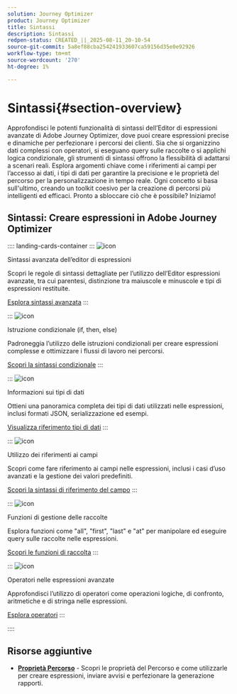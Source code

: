 ```yaml
---
solution: Journey Optimizer
product: Journey Optimizer
title: Sintassi
description: Sintassi
redpen-status: CREATED_||_2025-08-11_20-10-54
source-git-commit: 5a8ef88cba254241933607ca59156d35e0e92926
workflow-type: tm+mt
source-wordcount: '270'
ht-degree: 1%

---
```



# Sintassi{#section-overview}

Approfondisci le potenti funzionalità di sintassi dell’Editor di espressioni avanzate di Adobe Journey Optimizer, dove puoi creare espressioni precise e dinamiche per perfezionare i percorsi dei clienti. Sia che si organizzino dati complessi con operatori, si eseguano query sulle raccolte o si applichi logica condizionale, gli strumenti di sintassi offrono la flessibilità di adattarsi a scenari reali. Esplora argomenti chiave come i riferimenti ai campi per l’accesso ai dati, i tipi di dati per garantire la precisione e le proprietà del percorso per la personalizzazione in tempo reale. Ogni concetto si basa sull&#39;ultimo, creando un toolkit coesivo per la creazione di percorsi più intelligenti ed efficaci. Pronto a sbloccare ciò che è possibile? Iniziamo!

## Sintassi: Creare espressioni in Adobe Journey Optimizer

:::: landing-cards-container
:::
![icon](https://cdn.experienceleague.adobe.com/icons/code-branch.svg?lang=it)

Sintassi avanzata dell’editor di espressioni

Scopri le regole di sintassi dettagliate per l’utilizzo dell’Editor espressioni avanzate, tra cui parentesi, distinzione tra maiuscole e minuscole e tipi di espressioni restituite.

[Esplora sintassi avanzata](../using/building-journeys/expression/generalities.md)
:::

:::
![icon](https://cdn.experienceleague.adobe.com/icons/list-check.svg?lang=it)

Istruzione condizionale (if, then, else)

Padroneggia l’utilizzo delle istruzioni condizionali per creare espressioni complesse e ottimizzare i flussi di lavoro nei percorsi.

[Scopri la sintassi condizionale](../using/building-journeys/expression/conditional-instruction.md)
:::

:::
![icon](https://cdn.experienceleague.adobe.com/icons/book.svg?lang=it)

Informazioni sui tipi di dati

Ottieni una panoramica completa dei tipi di dati utilizzati nelle espressioni, inclusi formati JSON, serializzazione ed esempi.

[Visualizza riferimento tipi di dati](../using/building-journeys/expression/data-types.md)
:::

:::
![icon](https://cdn.experienceleague.adobe.com/icons/code-branch.svg?lang=it)

Utilizzo dei riferimenti ai campi

Scopri come fare riferimento ai campi nelle espressioni, inclusi i casi d’uso avanzati e la gestione dei valori predefiniti.

[Scopri la sintassi di riferimento del campo](../using/building-journeys/expression/field-references.md)
:::

:::
![icon](https://cdn.experienceleague.adobe.com/icons/gear.svg?lang=it)

Funzioni di gestione delle raccolte

Esplora funzioni come &quot;all&quot;, &quot;first&quot;, &quot;last&quot; e &quot;at&quot; per manipolare ed eseguire query sulle raccolte nelle espressioni.

[Scopri le funzioni di raccolta](../using/building-journeys/expression/collection-management-functions.md)
:::

:::
![icon](https://cdn.experienceleague.adobe.com/icons/screwdriver-wrench.svg?lang=it)

Operatori nelle espressioni avanzate

Approfondisci l’utilizzo di operatori come operazioni logiche, di confronto, aritmetiche e di stringa nelle espressioni.

[Esplora operatori](../using/building-journeys/expression/operators.md)
:::

::::


## Risorse aggiuntive

- **[Proprietà Percorso](../using/building-journeys/expression/journey-properties.md)** - Scopri le proprietà del Percorso e come utilizzarle per creare espressioni, inviare avvisi e perfezionare la generazione rapporti.

